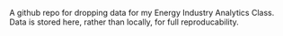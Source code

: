 A github repo for dropping data for my Energy Industry Analytics Class. Data is stored here, rather than locally, for full reproducability. 

